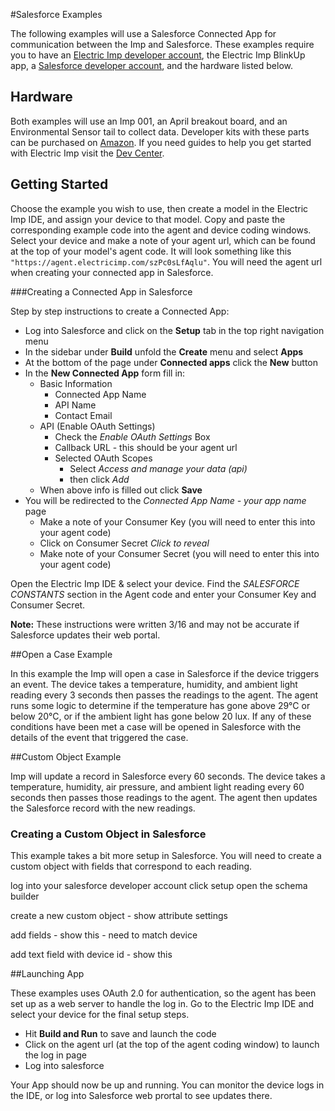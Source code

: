 #Salesforce Examples

The following examples will use a Salesforce Connected App for communication between the Imp and Salesforce.  These examples require you to have an [Electric Imp developer account](https://ide.electricimp.com/login), the Electric Imp BlinkUp app, a [Salesforce developer account](https://developer.salesforce.com/signup?d=70130000000td6N), and the hardware listed below.

## Hardware

Both examples will use an Imp 001, an April breakout board, and an Environmental Sensor tail to collect data.  Developer kits with these parts can be purchased on [Amazon](http://www.amazon.com/WiFi-Environmental-Sensor-LED-kit/dp/B00ZQ4D1TM/ref=sr_1_1?ie=UTF8&qid=1459988822&sr=8-1&keywords=electric+imp+kit).  If you need guides to help you get started with Electric Imp visit the [Dev Center](https://electricimp.com/docs/gettingstarted/).


## Getting Started

Choose the example you wish to use, then create a model in the Electric Imp IDE, and assign your device to that model.  Copy and paste the corresponding example code into the agent and device coding windows.  Select your device and make a note of your agent url, which can be found at the top of your model's agent code.  It will look something like this ```"https://agent.electricimp.com/szPc0sLfAqlu"```.  You will need the agent url when creating your connected app in Salesforce.


###Creating a Connected App in Salesforce

Step by step instructions to create a Connected App:

  - Log into Salesforce and click on the **Setup** tab in the top right navigation menu
  - In the sidebar under **Build** unfold the **Create** menu and select **Apps**
  - At the bottom of the page under **Connected apps** click the **New** button
  - In the **New Connected App** form fill in:
    - Basic Information
      - Connected App Name
      - API Name
      - Contact Email
    - API (Enable OAuth Settings)
      - Check the *Enable OAuth Settings* Box
      - Callback URL - this should be your agent url
      - Selected OAuth Scopes
        - Select *Access and manage your data (api)*
        - then click *Add*
    - When above info is filled out click **Save**
  - You will be redirected to the *Connected App Name - your app name* page
    - Make a note of your Consumer Key (you will need to enter this into your agent code)
    - Click on Consumer Secret *Click to reveal*
    - Make note of your Consumer Secret (you will need to enter this into your agent code)

Open the Electric Imp IDE & select your device.  Find the *SALESFORCE CONSTANTS* section in the Agent code and enter your Consumer Key and Consumer Secret.

**Note:** These instructions were written 3/16 and may not be accurate if Salesforce updates their web portal.

##Open a Case Example

In this example the Imp will open a case in Salesforce if the device triggers an event.  The device takes a temperature, humidity, and ambient light reading every 3 seconds then passes the readings to the agent.  The agent runs some logic to determine if the temperature has gone above 29°C or below 20°C, or if the ambient light has gone below 20 lux.  If any of these conditions have been met a case will be opened in Salesforce with the details of the event that triggered the case.


##Custom Object Example

Imp will update a record in Salesforce every 60 seconds.  The device takes a temperature, humidity, air pressure, and ambient light reading every 60 seconds then passes those readings to the agent.  The agent then updates the Salesforce record with the new readings.

### Creating a Custom Object in Salesforce

This example takes a bit more setup in Salesforce.  You will need to create a custom object with fields that correspond to each reading.

log into your salesforce developer account
click setup
open the schema builder

create a new custom object - show attribute settings

add fields - show this - need to match device

add text field with device id - show this


##Launching App

These examples uses OAuth 2.0 for authentication, so the agent has been set up as a web server to handle the log in.
Go to the Electric Imp IDE and select your device for the final setup steps.

- Hit **Build and Run** to save and launch the code
- Click on the agent url (at the top of the agent coding window) to launch the log in page
- Log into salesforce

Your App should now be up and running.  You can monitor the device logs in the IDE, or log into Salesforce web prortal to see updates there.